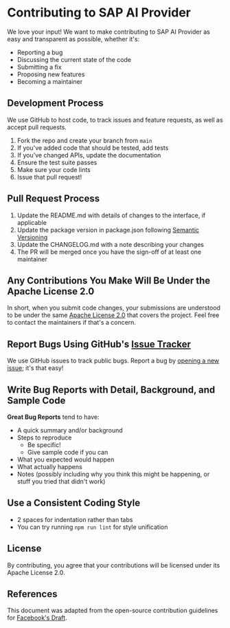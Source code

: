 # Contributing to SAP AI Provider

We love your input! We want to make contributing to SAP AI Provider as easy and transparent as possible, whether it's:

- Reporting a bug
- Discussing the current state of the code
- Submitting a fix
- Proposing new features
- Becoming a maintainer

## Development Process

We use GitHub to host code, to track issues and feature requests, as well as accept pull requests.

1. Fork the repo and create your branch from `main`
2. If you've added code that should be tested, add tests
3. If you've changed APIs, update the documentation
4. Ensure the test suite passes
5. Make sure your code lints
6. Issue that pull request!

## Pull Request Process

1. Update the README.md with details of changes to the interface, if applicable
2. Update the package version in package.json following [Semantic Versioning](https://semver.org/)
3. Update the CHANGELOG.md with a note describing your changes
4. The PR will be merged once you have the sign-off of at least one maintainer

## Any Contributions You Make Will Be Under the Apache License 2.0

In short, when you submit code changes, your submissions are understood to be under the same [Apache License 2.0](LICENSE.md) that covers the project. Feel free to contact the maintainers if that's a concern.

## Report Bugs Using GitHub's [Issue Tracker](https://github.com/BITASIA/sap-ai-provider/issues)

We use GitHub issues to track public bugs. Report a bug by [opening a new issue](https://github.com/BITASIA/sap-ai-provider/issues/new); it's that easy!

## Write Bug Reports with Detail, Background, and Sample Code

**Great Bug Reports** tend to have:

- A quick summary and/or background
- Steps to reproduce
  - Be specific!
  - Give sample code if you can
- What you expected would happen
- What actually happens
- Notes (possibly including why you think this might be happening, or stuff you tried that didn't work)

## Use a Consistent Coding Style

- 2 spaces for indentation rather than tabs
- You can try running `npm run lint` for style unification

## License

By contributing, you agree that your contributions will be licensed under its Apache License 2.0.

## References

This document was adapted from the open-source contribution guidelines for [Facebook's Draft](https://github.com/facebook/draft-js/blob/a9316a723f9e918afde44dea68b5f9f39b7d9b00/CONTRIBUTING.md).
